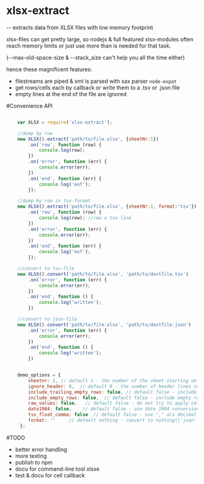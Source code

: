 # xlsx-extract 

-- extracts data from XLSX files with low memory footprint


xlsx-files can get pretty large, so nodejs & full featured xlsx-modules often reach memory limits or just use more than is needed for that task.

(--max-old-space-size & --stack_size can't help you all the time either)

hence these magnificent features:

- filestreams are piped & xml is parsed with sax parser `node-expat`
- get rows/cells each by callback or write them to a .tsv or .json file
- empty lines at the end of the file are ignored

#Convenience API

```javascript

	var XLSX = require('xlsx-extract');

	//dump by row
	new XLSX().extract('path/to/file.xlsx', {sheetNr:1})
		.on('row', function (row) {
			console.log(row);
		})
		.on('error', function (err) {
			console.error(err);
		})
		.on('end', function (err) {
			console.log('eof');
		});

	//dump by row in tsv-format
	new XLSX().extract('path/to/file.xlsx', {sheetNr:1, format:'tsv'})
		.on('row', function (row) {
			console.log(row); //row a tsv line
		})
		.on('error', function (err) {
			console.error(err);
		})
		.on('end', function (err) {
			console.log('eof');
		});

	//convert to tsv-file
	new XLSX().convert('path/to/file.xlsx', 'path/to/destfile.tsv')
		.on('error', function (err) {
			console.error(err);
		})
		.on('end', function () {
			console.log('written');
		})

	//convert to json-file
	new XLSX().convert('path/to/file.xlsx', 'path/to/destfile.json')
		.on('error', function (err) {
			console.error(err);
		})
		.on('end', function () {
			console.log('written');
		})


	demo_options = {
        sheetnr: 1, // default 1 - the number of the sheet starting on 1
        ignore_header: 0,  // default 0 - the number of header lines to ignore
        include_trailing_empty_rows: false, // default false - include empty rows at the end or not
        include_empty_rows: false,  // default false - include empty rows in the middle/at start
        raw_values: false,   // default false - do not try to apply cell nr formats
        date1904: false,    // default false - use date 1904 conversion
        tsv_float_comma: false  // default false - use "," als decimal point for floats
        format: ''     // default nothing - convert to nothing||'json'||'tsv'
     };


```

#TODO

- better error handling
- more testing
- publish to npm
- docu for command-line tool xlsxe
- test & docu for cell callback

